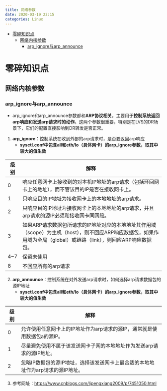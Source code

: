 ```yaml
---
title: 网络参数
date: 2020-03-19 22:15
categories: Linux
---
```

<!-- TOC START min:1 max:3 link:true asterisk:false update:true -->
- [零碎知识点](#零碎知识点)
  - [网络内核参数](#网络内核参数)
    - [arp_ignore与arp_announce](#arp_ignore与arp_announce)
<!-- TOC END -->
<!--more-->

# 零碎知识点

## 网络内核参数

### arp_ignore与arp_announce
- arp_ignore和arp_announce参数都和**ARP协议相关**，主要用于**控制系统返回arp响应和发送arp请求时的动作**。这两个参数很重要，特别是在LVS的DR场景下，它们的配置直接影响到DR转发是否正常。
1.  **arp_ignore**：控制系统在收到外部的arp请求时，是否要返回arp响应
    - **sysctl.conf中包含all和eth/lo（具体网卡）的arp_ignore参数，取其中较大的值生效**

级别 | 解释
---|---
0 | 响应任意网卡上接收到的对本机IP地址的arp请求（包括环回网卡上的地址），而不管该目的IP是否在接收网卡上。
1 | 只响应目的IP地址为接收网卡上的本地地址的arp请求。
2 | 只响应目的IP地址为接收网卡上的本地地址的arp请求，并且arp请求的源IP必须和接收网卡同网段。
3 | 如果ARP请求数据包所请求的IP地址对应的本地地址其作用域（scope）为主机（host），则不回应ARP响应数据包，如果作用域为全局（global）或链路（link），则回应ARP响应数据包。
4~7 | 保留未使用
8 | 不回应所有的arp请求

2.  **arp_announce**：控制系统在对外发送arp请求时，如何选择arp请求数据包的源IP地址
    - **sysctl.conf中包含all和eth/lo（具体网卡）的arp_ignore参数，取其中较大的值生效**

级别 | 解释
---|---
0 | 允许使用任意网卡上的IP地址作为arp请求的源IP，通常就是使用数据包a的源IP。
1 | 尽量避免使用不属于该发送网卡子网的本地地址作为发送arp请求的源IP地址。
2 | 忽略IP数据包的源IP地址，选择该发送网卡上最合适的本地地址作为arp请求的源IP地址。

3.  参考网址：https://www.cnblogs.com/lipengxiang2009/p/7451050.html
